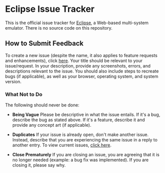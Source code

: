 # Eclipse Issue Tracker
This is the official issue tracker for [Eclipse](https://eclipseemu.me), a Web-based multi-system emulator. There is no source code on this repository.

## How to Submit Feedback
To create a new issue (despite the name, it also applies to feature requests and enhancements), click [here](https://github.com/iGBAEmu/EclipseIssues/issues/new). Your title should be relevant to your issue/request. In your description, provide any screenshots, errors, and descriptions relevant to the issue. You should also include steps to recreate bugs (if applicable), as well as your browser, operating system, and system version.

### What Not to Do

The following should never be done:

- **Being Vague** Please be descriptive in what the issue entails. If it's a bug, describe the bug as stated above. If it's a feature, describe it and provide any concept art (if applicable).

- **Duplicates** If your issue is already open, don't make another issue. Instead, describe that you are experiencing the same issue in a reply to another entry. To view current issues, [click here](https://github.com/iGBAEmu/EclipseIssues/issues).

- **Close Prematurely** If you are closing an issue, you are agreeing that it is no longer needed (example: a bug fix was implemented). If you are closing it, please say why.
